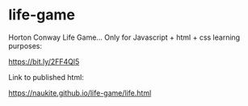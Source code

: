 # life-game
Horton Conway Life Game... Only for Javascript + html + css learning purposes:

https://bit.ly/2FF4Ql5

Link to published html:

https://naukite.github.io/life-game/life.html






